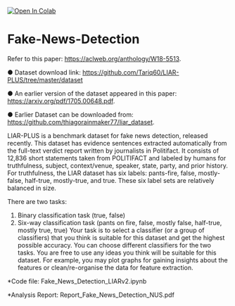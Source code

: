 [![Open In Colab](https://colab.research.google.com/assets/colab-badge.svg)](https://colab.research.google.com/github/shrebox/Fake-News-Detection/blob/master/Fake_News_Detection_LIARv2.ipynb)

# Fake-News-Detection

Refer to this paper: ​https://aclweb.org/anthology/W18-5513​.

● Dataset download link: ​https://github.com/Tariq60/LIAR-PLUS/tree/master/dataset

● An earlier version of the dataset appeared in this paper:
https://arxiv.org/pdf/1705.00648.pdf​.

● Earlier Dataset can be downloaded from:
​https://github.com/thiagorainmaker77/liar_dataset​.

LIAR-PLUS is a benchmark dataset for fake news detection, released recently. This dataset
has evidence sentences extracted automatically from the full-text verdict report written by
journalists in Politifact. It consists of 12,836 short statements taken from POLITIFACT and
labeled by humans for truthfulness, subject, context/venue, speaker, state, party, and prior
history. For truthfulness, the LIAR dataset has six labels: pants-fire, false, mostly-false,
half-true, mostly-true, and true. These six label sets are relatively balanced in size.

There are two tasks:
1. Binary classification task (true, false)
2. Six-way classification task (pants on fire, false, mostly false, half-true, mostly true, true)
Your task is to select a classifier (or a group of classifiers) that you think is suitable for this
dataset and get the highest possible accuracy. You can choose different classifiers for the
two tasks. You are free to use any ideas you think will be suitable for this dataset. For
example, you may plot graphs for gaining insights about the features or clean/re-organise
the data for feature extraction.

*Code file: Fake_News_Detection_LIARv2.ipynb

*Analysis Report: Report_Fake_News_Detection_NUS.pdf

